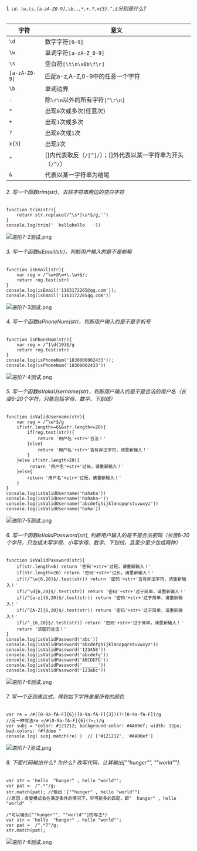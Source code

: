###### 1. ```\d，\w,\s,[a-zA-Z0-9],\b,.,*,+,?,x{3},^,$```分别是什么?
|字符|意义|
|---|---|
|```\d```|数字字符```[0-9]```|
|```\w```|单词字符```[a-zA-Z_0-9]```|
|```\s```|空白符```[\t\n\x0b\f\r]```|
|```[a-zA-Z0-9]```|匹配a-z,A-Z,0-9中的任意一个字符|
|```\b```|单词边界|
|```.```|除```\r\n```以外的所有字符```[^\r\n]```
|```*```|出现```0```次或多次(任意次)|
|```+```|出现```1```次或多次|
|```?```|出现```0```次或```1```次|
|```x{3}```|出现```3```次|
|```^```|[]内代表取反（```/[^]/```）；[]外代表以某一字符串为开头（```/^/```）|
|```&```|代表以某一字符串为结尾|

###### 2. 写一个函数trim(str)，去除字符串两边的空白字符
```
function trim(str){
    return str.replace(/^\s*|\s*$/g,'')
}
console.log(trim('  hellohello   '))
```

![进阶7-2测试.png](http://upload-images.jianshu.io/upload_images/6426975-b64ab2c2811f4658.png?imageMogr2/auto-orient/strip%7CimageView2/2/w/1240)

###### 3. 写一个函数isEmail(str)，判断用户输入的是不是邮箱
```
function isEmail(str){
    var reg = /^\w+@\w+\.\w+$/;
    return reg.test(str)
}
console.log(isEmail('1163172265@qq.com'));
console.log(isEmail('1163172265qq.com'))
```

![进阶7-3测试.png](http://upload-images.jianshu.io/upload_images/6426975-7919117e1c0bcf87.png?imageMogr2/auto-orient/strip%7CimageView2/2/w/1240)

###### 4. 写一个函数isPhoneNum(str)，判断用户输入的是不是手机号
```
function isPhoneNum(str){
    var reg = /^1\d{10}$/g
    return reg.test(str)
}
console.log(isPhoneNum('1830000002433'));
console.log(isPhoneNum('18300002433'))
```

![进阶7-4测试.png](http://upload-images.jianshu.io/upload_images/6426975-eefc2cea5a817230.png?imageMogr2/auto-orient/strip%7CimageView2/2/w/1240)

###### 5. 写一个函数isValidUsername(str)，判断用户输入的是不是合法的用户名（长度6-20个字符，只能包括字母、数字、下划线）
```
function isValidUsername(str){
    var reg = /^\w*$/g
    if(str.length>=6&&str.length<=20){
        if(reg.test(str)){
            return '用户名'+str+'合法！'
        }else{
            return '用户名'+str+'含有非法字符，请重新输入！'
        }
    }else if(str.length>20){
         return '用户名'+str+'过长，请重新输入！'
    }else{
        return '用户名'+str+'过短，请重新输入！'
    }
}
console.log(isValidUsername('hahaha'))
console.log(isValidUsername('hahaha~'))
console.log(isValidUsername('abcdefghijklmnopqrstuvwxyz'))
console.log(isValidUsername('haha'))
```

![进阶7-5测试.png](http://upload-images.jianshu.io/upload_images/6426975-76e2d9e0cfcaac8f.png?imageMogr2/auto-orient/strip%7CimageView2/2/w/1240)

###### 6. 写一个函数isValidPassword(str), 判断用户输入的是不是合法密码（长度6-20个字符，只包括大写字母、小写字母、数字、下划线，且至少至少包括两种）
```
function isValidPassword(str){
    if(str.length<6) return '密码'+str+'过短，请重新输入！'
    if(str.length>20) return '密码'+str+'过长，请重新输入！'
    if(!/^\w{6,20}$/.test(str)) return '密码'+str+'含有非法字符，请重新输入！'
    if(/^\d{6,20}$/.test(str)) return '密码'+str+'过于简单，请重新输入！'
    if(/^[a-z]{6,20}$/.test(str)) return '密码'+str+'过于简单，请重新输入！'
    if(/^[A-Z]{6,20}$/.test(str)) return '密码'+str+'过于简单，请重新输入！'
    if(/^_{6,20}$/.test(str)) return '密码'+str+'过于简单，请重新输入！'
    return '该密码合法！'
}
console.log(isValidPassword('abc'))
console.log(isValidPassword('abcdefghijklmnopqrstuvwxyz'))
console.log(isValidPassword('123456'))
console.log(isValidPassword('abcdefg'))
console.log(isValidPassword('ABCDEFG'))
console.log(isValidPassword('______'))
console.log(isValidPassword('123abc'))
```

![进阶7-6测试.png](http://upload-images.jianshu.io/upload_images/6426975-420ac88f6aa4a713.png?imageMogr2/auto-orient/strip%7CimageView2/2/w/1240)

###### 7. 写一个正则表达式，得到如下字符串里所有的颜色
```
var re = /#([0-9a-fA-F]{6}|[0-9a-fA-F]{3})(?![0-9a-fA-F])/g
//另一种写法re =/#[0-9a-fA-F]{6}(?=;)/g
var subj = "color: #121212; background-color: #AA00ef; width: 12px; bad-colors: f#fddee "
console.log( subj.match(re) )  // ['#121212', '#AA00ef']
```

![进阶7-7测试.png](http://upload-images.jianshu.io/upload_images/6426975-ded2156cfdfdc57c.png?imageMogr2/auto-orient/strip%7CimageView2/2/w/1240)

###### 8. 下面代码输出什么? 为什么? 改写代码，让其输出[""hunger"", ""world""].
```
var str = 'hello  "hunger" , hello "world"';
var pat =  /".*"/g;
str.match(pat); //输出：[""hunger" , hello "world""]
//原因：贪婪模式会在满足条件的情况下，尽可能多的匹配，即"  hunger" , hello "world"  '

/*可以输出[""hunger"", ""world""]的写法*/
var str = 'hello  "hunger" , hello "world"';
var pat =  /".*?"/g;
str.match(pat); 
```
![进阶7-8测试.png](http://upload-images.jianshu.io/upload_images/6426975-a0edf7bf5f808e8c.png?imageMogr2/auto-orient/strip%7CimageView2/2/w/1240)
